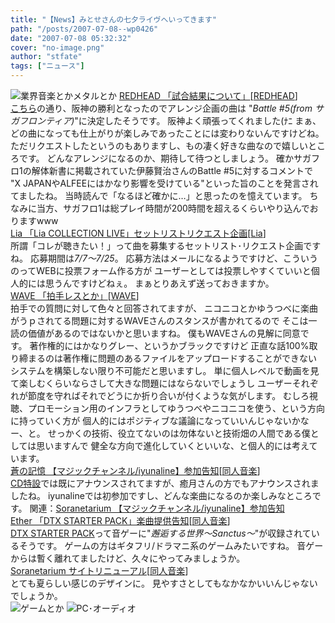 ```yaml
---
title: "【News】みとせさんの七夕ライヴへいってきます"
path: "/posts/2007-07-08--wp0426"
date: "2007-07-08 05:32:32"
cover: "no-image.png"
author: "stfate"
tags: ["ニュース"]
---
```


<style type="text/css">
<!--
p {white-space: pre-wrap};
-->
</style>

<img src="http://stfate.net/img/category1.jpg" alt="業界音楽とかメタルとか">
<a class="topics" href="http://redhead.cocolog-nifty.com/blog/2007/07/post_5610.html" target="_blank">REDHEAD 「試合結果について」</a><span class="junre">[<a href="http://red-head.jp/" target="_blank">REDHEAD</a>]</span>
<div class="news"><a href="http://www.nikkansports.com/baseball/professional/score/2007/cl2007070802.html" target="_blank">こちら</a>の通り、阪神の勝利となったのでアレンジ企画の曲は
"<em>Battle #5(from サガフロンティア)</em>"に決定したそうです。
阪神よく頑張ってくれました(ﾅﾆ
まぁ、どの曲になっても仕上がりが楽しみであったことには変わりないんですけどね。
ただリクエストしたというのもありますし、もの凄く好きな曲なので嬉しいところです。
どんなアレンジになるのか、期待して待つとしましょう。
確かサガフロ1の解体新書に掲載されていた伊藤賢治さんのBattle #5に対するコメントで
"X JAPANやALFEEにはかなり影響を受けている"といった旨のことを発言されてましたね。
当時読んで「なるほど確かに…」と思ったのを憶えています。
ちなみに当方、サガフロ1は総プレイ時間が200時間を超えるくらいやり込んでおりますwww</div>
<a class="topics" href="http://lias-cafe.com/special/" target="_blank">Lia 「Lia COLLECTION LIVE」セットリストリクエスト企画</a><span class="junre">[<a href="http://www.lias-cafe.com/" target="_blank">Lia</a>]</span>
<div class="news">所謂「コレが聴きたい！」って曲を募集するセットリスト･リクエスト企画ですね。
応募期間は<em>7/7～7/25</em>。
応募方法はメールになるようですけど、こういうのってWEBに投票フォーム作る方が
ユーザーとしては投票しやすくていいと個人的には思うんですけどねぇ。
まぁとりあえず送っておきますか。</div>
<a class="topics" href="http://wavesite.sakura.ne.jp/" target="_blank">WAVE 「拍手レスとか」</a><span class="junre">[<a href="http://wavesite.sakura.ne.jp/" target="_blank">WAVE</a>]</span>
<div class="news">拍手での質問に対して色々と回答されてますが、
ニコニコとかゆうつべに楽曲がうｐされてる問題に対するWAVEさんのスタンスが書かれてるので
そこは一読の価値があるのではないかと思いますね。
僕もWAVEさんの見解に同意です。
著作権的にはかなりグレー、というかブラックですけど
正直な話100%取り締まるのは著作権に問題のあるファイルをアップロードすることができない
システムを構築しない限り不可能だと思いますし。
単に個人レベルで動画を見て楽しむくらいならさして大きな問題にはならないでしょうし
ユーザーそれぞれが節度を守ればそれでどうにか折り合いが付くような気がします。
むしろ視聴、プロモーション用のインフラとしてゆうつべやニコニコを使う、という方向に持っていく方が
個人的にはポジティブな議論になっていいんじゃないかなー、と。
せっかくの技術、役立てないのは勿体ないと技術畑の人間である僕としては思いますんで
健全な方向で進化していくといいな、と個人的には考えています。</div>
<a class="topics" href="http://aonokioku.sakura.ne.jp/" target="_blank">蒼の記憶 【マジックチャンネル/iyunaline】参加告知</a><span class="junre">[<a href="" target="_blank">同人音楽</a>]</span>
<div class="news"><a href="http://www.marbleskyrecords.com/magicchannel/" target="_blank">CD特設</a>では既にアナウンスされてますが、癒月さんの方でもアナウンスされましたね。
iyunalineでは初参加ですし、どんな楽曲になるのか楽しみなところです。
関連：<a href="http://soranetarium.com/" target="_blank">Soranetarium 【マジックチャンネル/iyunaline】参加告知</a></div>
<a class="topics" href="http://www.ether-music.com/" target="_blank">Ether 「DTX STARTER PACK」楽曲提供告知</a><span class="junre">[<a href="" target="_blank">同人音楽</a>]</span>
<div class="news"><a href="http://mio-hosina.tn.st/dtxstarterpack/" target="_blank">DTX STARTER PACK</a>って音ゲーに"<em>邂逅する世界～Sanctus～</em>"が収録されているそうです。
ゲームの方はギタフリ/ドラマニ系のゲームみたいですね。
音ゲーからは暫く離れてましたけど、久々にやってみましょうか。</div>
<a class="topics" href="http://soranetarium.com/" target="_blank">Soranetarium サイトリニューアル</a><span class="junre">[<a href="" target="_blank">同人音楽</a>]</span>
<div class="news">とても夏らしい感じのデザインに。
見やすさとしてもなかなかいいんじゃないでしょうか。</div>
<img src="http://stfate.net/img/category2.jpg" alt="ゲームとか">
<img src="http://stfate.net/img/category3.jpg" alt="PC･オーディオ">

